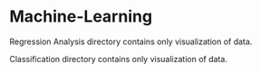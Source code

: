 # Machine-Learning

Regression Analysis directory contains only visualization of data.

Classification directory contains only visualization of data.
